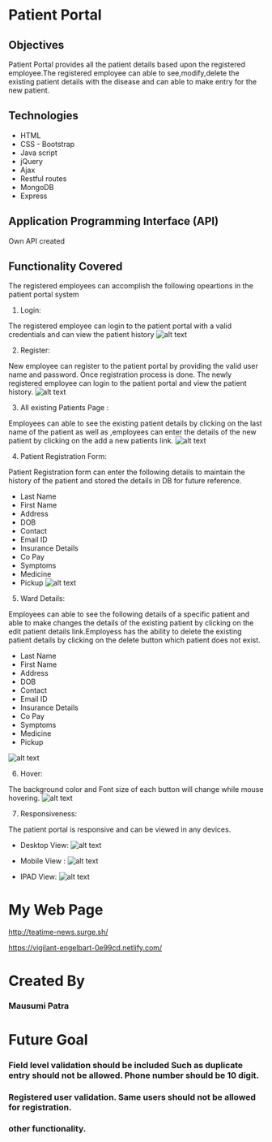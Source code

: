 # Patient Portal

## Objectives

Patient Portal provides all the patient details based upon the registered employee.The registered employee can able to see,modify,delete the existing patient details with the disease and can able to make entry for the new patient.

## Technologies

* HTML
* CSS - Bootstrap
* Java script
* jQuery
* Ajax
* Restful routes
* MongoDB
* Express

## Application Programming Interface (API)

Own API created

## Functionality Covered

The registered employees can accomplish the following opeartions in the patient portal system

1. Login:

The registered employee can login to the patient portal with a valid credentials and can view the patient history
![alt text](images/search.png "Search")

2. Register:

New employee can register to the patient portal by providing the valid user name and password. Once registration process is done. The newly registered employee can login to the patient portal and view the patient history.
![alt text](images/optionbutton.png "Optionbutton")

3. All existing Patients Page :

Employees can able to see the existing patient details by clicking on the last name of the patient as well as ,employees can enter the details of the new patient by clicking on the add a new patients link.
![alt text](images/carousel.png "Carousel")

4. Patient Registration Form:

Patient Registration form can enter the following details to maintain the history of the patient and stored the details in DB for future reference.
* Last Name
* First Name
* Address
* DOB
* Contact
* Email ID
* Insurance Details
* Co Pay
* Symptoms
* Medicine
* Pickup
![alt text](images/readmore.png "Readmore")

5. Ward Details:

Employees can able to see the following details of a specific patient and able to make changes the details of the existing patient by clicking on the edit patient details link.Employess has the ability to delete the existing patient details by clicking on the delete button which patient does not exist.
* Last Name
* First Name
* Address
* DOB
* Contact
* Email ID
* Insurance Details
* Co Pay
* Symptoms
* Medicine
* Pickup

![alt text](images/audio.png "Audio")

6. Hover:

The background color and Font size of each button will change while mouse hovering.
![alt text](images/hover.png "Hover")

7. Responsiveness:

The patient portal is responsive and can be viewed in any devices.

- Desktop View:
  ![alt text](images/desktop.png "Desktop")

- Mobile View :
  ![alt text](images/phone.png "Phone")

- IPAD View:
  ![alt text](images/ipad.png "Ipad")

# My Web Page

http://teatime-news.surge.sh/

https://vigilant-engelbart-0e99cd.netlify.com/

# Created By

### Mausumi Patra

# Future Goal

### Field level validation should be included Such as duplicate entry should not be allowed. Phone number should be 10 digit.

### Registered user validation. Same users should not be allowed for registration.

### other functionality.
